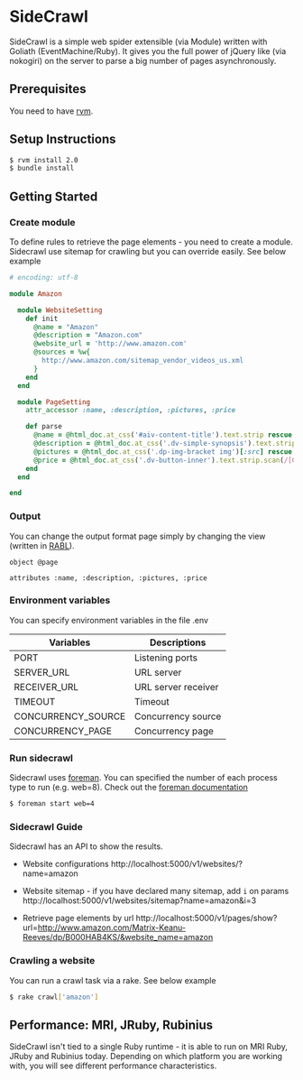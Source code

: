# SideCrawl

SideCrawl is a simple web spider extensible (via Module) written with Goliath (EventMachine/Ruby). It gives you the full power of jQuery like (via nokogiri) on the server to parse a big number of pages asynchronously.

## Prerequisites

You need to have [rvm](http://rvm.io/).

## Setup Instructions

```bash
$ rvm install 2.0
$ bundle install
```


## Getting Started

### Create module

To define rules to retrieve the page elements - you need to create a module. Sidecrawl use sitemap for crawling but you can override easily. See below example

```ruby
# encoding: utf-8

module Amazon

  module WebsiteSetting
    def init
      @name = "Amazon"
      @description = "Amazon.com"
      @website_url = 'http://www.amazon.com'
      @sources = %w{
        http://www.amazon.com/sitemap_vendor_videos_us.xml
      }
    end
  end

  module PageSetting
    attr_accessor :name, :description, :pictures, :price

    def parse
      @name = @html_doc.at_css('#aiv-content-title').text.strip rescue nil
      @description = @html_doc.at_css('.dv-simple-synopsis').text.strip rescue nil
      @pictures = @html_doc.at_css('.dp-img-bracket img')[:src] rescue nil
      @price = @html_doc.at_css('.dv-button-inner').text.strip.scan(/[0-9]+/).join('.').to_f rescue nil
    end
  end

end
```

### Output

You can change the output format page simply by changing the view (written in [RABL](https://github.com/nesquena/rabl)).

```rabl
object @page

attributes :name, :description, :pictures, :price
```

### Environment variables

You can specify environment variables in the file .env

| Variables           | Descriptions        |
| --------------------|---------------------|
| PORT                | Listening ports     |
| SERVER_URL          | URL server          |
| RECEIVER_URL        | URL server receiver |
| TIMEOUT             | Timeout             |
| CONCURRENCY_SOURCE  | Concurrency source  |
| CONCURRENCY_PAGE    | Concurrency page    |

### Run sidecrawl

Sidecrawl uses [foreman](http://ddollar.github.io/foreman/). You can specified the number of each process type to run (e.g. web=8). Check out the [foreman documentation](http://ddollar.github.io/foreman/) 

```bash
$ foreman start web=4
```

### Sidecrawl Guide

Sidecrawl has an API to show the results.

* Website configurations
http://localhost:5000/v1/websites/?name=amazon

* Website sitemap - if you have declared many sitemap, add `i` on params
http://localhost:5000/v1/websites/sitemap?name=amazon&i=3

* Retrieve page elements by url
http://localhost:5000/v1/pages/show?url=http://www.amazon.com/Matrix-Keanu-Reeves/dp/B000HAB4KS/&website_name=amazon


### Crawling a website

You can run a crawl task via a rake. See below example

```bash
$ rake crawl['amazon']
```


## Performance: MRI, JRuby, Rubinius

SideCrawl isn't tied to a single Ruby runtime - it is able to run on MRI Ruby, JRuby and Rubinius today. Depending on which platform you are working with, you will see different performance characteristics.
```
